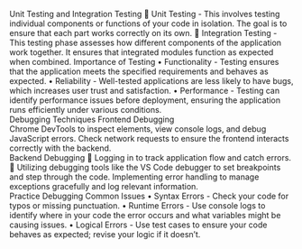 Unit Testing and Integration Testing
	Unit Testing - This involves testing individual components or functions of your code in isolation. The goal is to ensure that each part works correctly on its own. 
	Integration Testing - This testing phase assesses how different components of the application work together. It ensures that integrated modules function as expected when combined. 
Importance of Testing
•	Functionality - Testing ensures that the application meets the specified requirements and behaves as expected. 
•	Reliability - Well-tested applications are less likely to have bugs, which increases user trust and satisfaction. 
•	Performance - Testing can identify performance issues before deployment, ensuring the application runs efficiently under various conditions.  
Debugging Techniques
Frontend Debugging  
Chrome DevTools to inspect elements, view console logs, and debug JavaScript errors. Check network requests to ensure the frontend interacts correctly with the backend.  
Backend Debugging
	Logging in to track application flow and catch errors. 
	Utilizing debugging tools like the VS Code debugger to set breakpoints and step through the code. Implementing error handling to manage exceptions gracefully and log relevant information.  
Practice Debugging Common Issues 
•	Syntax Errors - Check your code for typos or missing punctuation. 
•	Runtime Errors - Use console logs to identify where in your code the error occurs and what variables might be causing issues.
•	Logical Errors - Use test cases to ensure your code behaves as expected; revise your logic if it doesn’t.
